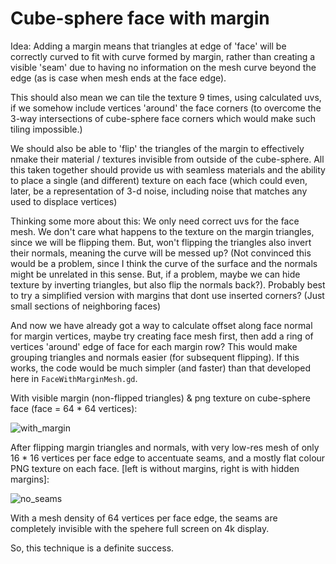 # Cube-sphere face with margin

Idea: Adding a margin means that triangles at edge of 'face' will be correctly curved to fit with curve formed by margin, rather than creating a visible 'seam' due to having no information on the mesh curve beyond the edge (as is case when mesh ends at the face edge).

This should also mean we can tile the texture 9 times, using calculated uvs, if we somehow include vertices 'around' the face corners (to overcome the 3-way intersections of cube-sphere face corners which would make such tiling impossible.)

We should also be able to 'flip' the triangles of the margin to effectively nmake their material / textures invisible from outside of the cube-sphere. All this taken together should provide us with seamless materials and the ability to place a single (and different) texture on each face (which could even, later, be a representation of 3-d noise, including noise that matches any used to displace vertices)

Thinking some more about this: We only need correct uvs for the face mesh. We don't care what happens to the texture on the margin triangles, since we will be flipping them. But, won't flipping the triangles also invert their normals, meaning the curve will be messed up? (Not convinced this would be a problem, since I think the curve of the surface and the normals might be unrelated in this sense. But, if a problem, maybe we can hide texture by inverting triangles, but also flip the normals back?). Probably best to try a simplified version with margins that dont use inserted corners? (Just small sections of neighboring faces)

And now we have already got a way to calculate offset along face normal for margin vertices, maybe try creating face mesh first, then add a ring of vertices 'around' edge of face for each margin row? This would make grouping triangles and normals easier (for subsequent flipping). If this works, the code would be much simpler (and faster) than that developed here in `FaceWithMarginMesh.gd`.
  
With visible margin (non-flipped triangles) & png texture on cube-sphere face (face = 64 * 64 vertices):

![with_margin](https://user-images.githubusercontent.com/3944042/156945504-62453664-0820-4a53-9656-e3abfc7f138b.png)

After flipping margin triangles and normals, with very low-res mesh of only 16 * 16 vertices per face edge to accentuate seams, and a mostly flat colour PNG texture on each face. [left is without margins, right is with hidden margins]:

![no_seams](https://user-images.githubusercontent.com/3944042/157125696-869ef6d9-d057-4672-b9e9-2e787d0d1fc3.png)

With a mesh density of 64 vertices per face edge, the seams are completely invisible with the spehere full screen on 4k display.

So, this technique is a definite success.

